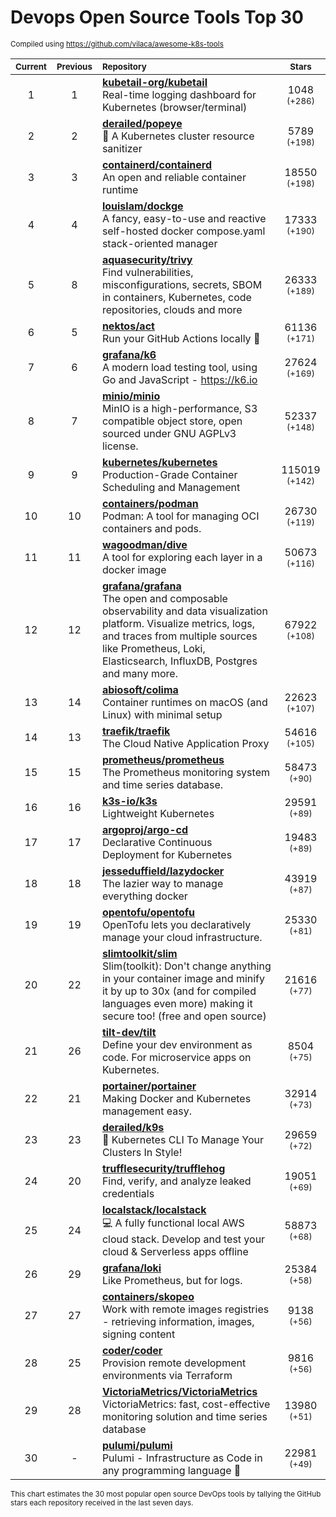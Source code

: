 # Devops Open Source Tools Top 30
<sup>Compiled using https://github.com/vilaca/awesome-k8s-tools</sup>
<div align="center">

|<sub>Current</sub>|<sub>Previous</sub>|<sub>Repository</sub>|<sub>Stars</sub>|
|:---:|:---:|:---|:---:|
|1|1|[**kubetail-org/kubetail**](https://github.com/kubetail-org/kubetail)<br/>Real-time logging dashboard for Kubernetes (browser/terminal)|1048 <sup>(+286)</sup>|
|2|2|[**derailed/popeye**](https://github.com/derailed/popeye)<br/>👀 A Kubernetes cluster resource sanitizer|5789 <sup>(+198)</sup>|
|3|3|[**containerd/containerd**](https://github.com/containerd/containerd)<br/>An open and reliable container runtime|18550 <sup>(+198)</sup>|
|4|4|[**louislam/dockge**](https://github.com/louislam/dockge)<br/>A fancy, easy-to-use and reactive self-hosted docker compose.yaml stack-oriented manager|17333 <sup>(+190)</sup>|
|5|8|[**aquasecurity/trivy**](https://github.com/aquasecurity/trivy)<br/>Find vulnerabilities, misconfigurations, secrets, SBOM in containers, Kubernetes, code repositories, clouds and more|26333 <sup>(+189)</sup>|
|6|5|[**nektos/act**](https://github.com/nektos/act)<br/>Run your GitHub Actions locally 🚀|61136 <sup>(+171)</sup>|
|7|6|[**grafana/k6**](https://github.com/grafana/k6)<br/>A modern load testing tool, using Go and JavaScript - https://k6.io|27624 <sup>(+169)</sup>|
|8|7|[**minio/minio**](https://github.com/minio/minio)<br/>MinIO is a high-performance, S3 compatible object store, open sourced under GNU AGPLv3 license.|52337 <sup>(+148)</sup>|
|9|9|[**kubernetes/kubernetes**](https://github.com/kubernetes/kubernetes)<br/>Production-Grade Container Scheduling and Management|115019 <sup>(+142)</sup>|
|10|10|[**containers/podman**](https://github.com/containers/podman)<br/>Podman: A tool for managing OCI containers and pods.|26730 <sup>(+119)</sup>|
|11|11|[**wagoodman/dive**](https://github.com/wagoodman/dive)<br/>A tool for exploring each layer in a docker image|50673 <sup>(+116)</sup>|
|12|12|[**grafana/grafana**](https://github.com/grafana/grafana)<br/>The open and composable observability and data visualization platform. Visualize metrics, logs, and traces from multiple sources like Prometheus, Loki, Elasticsearch, InfluxDB, Postgres and many more. |67922 <sup>(+108)</sup>|
|13|14|[**abiosoft/colima**](https://github.com/abiosoft/colima)<br/>Container runtimes on macOS (and Linux) with minimal setup|22623 <sup>(+107)</sup>|
|14|13|[**traefik/traefik**](https://github.com/traefik/traefik)<br/>The Cloud Native Application Proxy|54616 <sup>(+105)</sup>|
|15|15|[**prometheus/prometheus**](https://github.com/prometheus/prometheus)<br/>The Prometheus monitoring system and time series database.|58473 <sup>(+90)</sup>|
|16|16|[**k3s-io/k3s**](https://github.com/k3s-io/k3s)<br/>Lightweight Kubernetes|29591 <sup>(+89)</sup>|
|17|17|[**argoproj/argo-cd**](https://github.com/argoproj/argo-cd)<br/>Declarative Continuous Deployment for Kubernetes|19483 <sup>(+89)</sup>|
|18|18|[**jesseduffield/lazydocker**](https://github.com/jesseduffield/lazydocker)<br/>The lazier way to manage everything docker|43919 <sup>(+87)</sup>|
|19|19|[**opentofu/opentofu**](https://github.com/opentofu/opentofu)<br/>OpenTofu lets you declaratively manage your cloud infrastructure.|25330 <sup>(+81)</sup>|
|20|22|[**slimtoolkit/slim**](https://github.com/slimtoolkit/slim)<br/>Slim(toolkit): Don't change anything in your container image and minify it by up to 30x (and for compiled languages even more) making it secure too! (free and open source)|21616 <sup>(+77)</sup>|
|21|26|[**tilt-dev/tilt**](https://github.com/tilt-dev/tilt)<br/>Define your dev environment as code. For microservice apps on Kubernetes.|8504 <sup>(+75)</sup>|
|22|21|[**portainer/portainer**](https://github.com/portainer/portainer)<br/>Making Docker and Kubernetes management easy.|32914 <sup>(+73)</sup>|
|23|23|[**derailed/k9s**](https://github.com/derailed/k9s)<br/>🐶 Kubernetes CLI To Manage Your Clusters In Style!|29659 <sup>(+72)</sup>|
|24|20|[**trufflesecurity/trufflehog**](https://github.com/trufflesecurity/trufflehog)<br/>Find, verify, and analyze leaked credentials|19051 <sup>(+69)</sup>|
|25|24|[**localstack/localstack**](https://github.com/localstack/localstack)<br/>💻 A fully functional local AWS cloud stack. Develop and test your cloud & Serverless apps offline|58873 <sup>(+68)</sup>|
|26|29|[**grafana/loki**](https://github.com/grafana/loki)<br/>Like Prometheus, but for logs.|25384 <sup>(+58)</sup>|
|27|27|[**containers/skopeo**](https://github.com/containers/skopeo)<br/>Work with remote images registries - retrieving information, images, signing content|9138 <sup>(+56)</sup>|
|28|25|[**coder/coder**](https://github.com/coder/coder)<br/>Provision remote development environments via Terraform|9816 <sup>(+56)</sup>|
|29|28|[**VictoriaMetrics/VictoriaMetrics**](https://github.com/VictoriaMetrics/VictoriaMetrics)<br/>VictoriaMetrics: fast, cost-effective monitoring solution and time series database|13980 <sup>(+51)</sup>|
|30|-|[**pulumi/pulumi**](https://github.com/pulumi/pulumi)<br/>Pulumi - Infrastructure as Code in any programming language 🚀|22981 <sup>(+49)</sup>|


</div>

<sub>This chart estimates the 30 most popular open source DevOps tools by tallying the GitHub stars each repository received in the last seven days.</sub>
